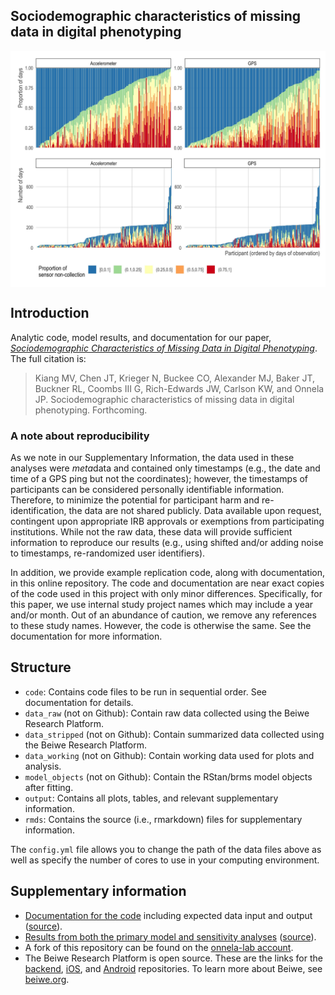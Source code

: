 
<!-- README.md is generated from README.Rmd. Please edit that file -->

## Sociodemographic characteristics of missing data in digital phenotyping

<p align="center">
<img src="./output/fig2_dist_daily_non_collection.jpg" width="700px" style="display: block; margin: auto;" />
</p>

## Introduction

Analytic code, model results, and documentation for our paper,
[*Sociodemographic Characteristics of Missing Data in Digital
Phenotyping*](TODO). The full citation is:

> Kiang MV, Chen JT, Krieger N, Buckee CO, Alexander MJ, Baker JT,
> Buckner RL, Coombs III G, Rich-Edwards JW, Carlson KW, and Onnela JP.
> Sociodemographic characteristics of missing data in digital
> phenotyping. Forthcoming.

### A note about reproducibility

As we note in our Supplementary Information, the data used in these
analyses were *meta*data and contained only timestamps (e.g., the date
and time of a GPS ping but not the coordinates); however, the timestamps
of participants can be considered personally identifiable information.
Therefore, to minimize the potential for participant harm and
re-identification, the data are not shared publicly. Data available upon
request, contingent upon appropriate IRB approvals or exemptions from
participating institutions. While not the raw data, these data will
provide sufficient information to reproduce our results (e.g., using
shifted and/or adding noise to timestamps, re-randomized user
identifiers).

In addition, we provide example replication code, along with
documentation, in this online repository. The code and documentation are
near exact copies of the code used in this project with only minor
differences. Specifically, for this paper, we use internal study project
names which may include a year and/or month. Out of an abundance of
caution, we remove any references to these study names. However, the
code is otherwise the same. See the documentation for more information.

## Structure

-   `code`: Contains code files to be run in sequential order. See
    documentation for details.
-   `data_raw` (not on Github): Contain raw data collected using the
    Beiwe Research Platform.
-   `data_stripped` (not on Github): Contain summarized data collected
    using the Beiwe Research Platform.
-   `data_working` (not on Github): Contain working data used for plots
    and analysis.
-   `model_objects` (not on Github): Contain the RStan/brms model
    objects after fitting.
-   `output`: Contains all plots, tables, and relevant supplementary
    information.
-   `rmds`: Contains the source (i.e., rmarkdown) files for
    supplementary information.

The `config.yml` file allows you to change the path of the data files
above as well as specify the number of cores to use in your computing
environment.

## Supplementary information

-   [Documentation for the
    code](https://github.com/mkiang/beiwe_missing_data/blob/master/rmd/supp_documentation_code_walkthrough.html)
    including expected data input and output
    ([source](https://github.com/mkiang/beiwe_missing_data/blob/master/rmd/supp_documentation_code_walkthrough.Rmd)).
-   [Results from both the primary model and sensitivity
    analyses](https://github.com/mkiang/beiwe_missing_data/blob/master/rmd/supp_model_output_cleaned.html)
    ([source](https://github.com/mkiang/beiwe_missing_data/blob/master/rmd/supp_model_output_cleaned.Rmd)).
-   A fork of this repository can be found on the [onnela-lab
    account](https://github.com/onnela-lab/beiwe_missing_data).
-   The Beiwe Research Platform is open source. These are the links for
    the [backend](https://github.com/onnela-lab/beiwe-backend),
    [iOS](https://github.com/onnela-lab/beiwe-ios), and
    [Android](https://github.com/onnela-lab/beiwe-android) repositories.
    To learn more about Beiwe, see [beiwe.org](https://www.beiwe.org).
